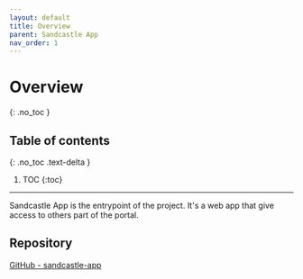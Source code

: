 ```yaml
---
layout: default
title: Overview
parent: Sandcastle App
nav_order: 1
---
```


# Overview
{: .no_toc }

## Table of contents
{: .no_toc .text-delta }

1. TOC
{:toc}

---

Sandcastle App is the entrypoint of the project. It's a web app that give access to others part of the portal.

## Repository
[GitHub - sandcastle-app](https://github.com/UtopikSandcastle/sandcastle-app)
